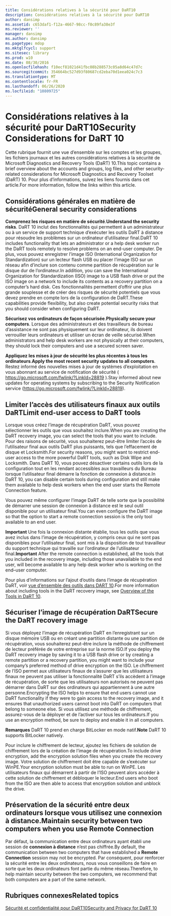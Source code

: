 ```yaml
---
title: Considérations relatives à la sécurité pour DaRT10
description: Considérations relatives à la sécurité pour DaRT10
author: dansimp
ms.assetid: c653daf1-f12a-4667-98cc-f0c89fa38e3f
ms.reviewer: ''
manager: dansimp
ms.author: dansimp
ms.pagetype: mdop
ms.mktglfcycl: support
ms.sitesec: library
ms.prod: w10
ms.date: 08/30/2016
ms.openlocfilehash: f10ecf81021d41fbc08b288573c05a8d64c47d7c
ms.sourcegitcommit: 354664bc527d93f80687cd2eba70d1eea024c7c3
ms.translationtype: MT
ms.contentlocale: fr-FR
ms.lasthandoff: 06/26/2020
ms.locfileid: "10809725"
---
```

# <span data-ttu-id="e8ff5-103">Considérations relatives à la sécurité pour DaRT10</span><span class="sxs-lookup"><span data-stu-id="e8ff5-103">Security Considerations for DaRT 10</span></span>


<span data-ttu-id="e8ff5-104">Cette rubrique fournit une vue d’ensemble sur les comptes et les groupes, les fichiers journaux et les autres considérations relatives à la sécurité de Microsoft Diagnostics and Recovery Tools (DaRT) 10.</span><span class="sxs-lookup"><span data-stu-id="e8ff5-104">This topic contains a brief overview about the accounts and groups, log files, and other security-related considerations for Microsoft Diagnostics and Recovery Toolset (DaRT) 10.</span></span> <span data-ttu-id="e8ff5-105">Pour plus d’informations, suivez les liens fournis dans cet article.</span><span class="sxs-lookup"><span data-stu-id="e8ff5-105">For more information, follow the links within this article.</span></span>

## <span data-ttu-id="e8ff5-106">Considérations générales en matière de sécurité</span><span class="sxs-lookup"><span data-stu-id="e8ff5-106">General security considerations</span></span>


<span data-ttu-id="e8ff5-107">**Comprenez les risques en matière de sécurité**.</span><span class="sxs-lookup"><span data-stu-id="e8ff5-107">**Understand the security risks**.</span></span> <span data-ttu-id="e8ff5-108">DaRT 10 inclut des fonctionnalités qui permettent à un administrateur ou à un service de support technique d’exécuter les outils DaRT à distance pour résoudre les problèmes sur un ordinateur d’utilisateur final.</span><span class="sxs-lookup"><span data-stu-id="e8ff5-108">DaRT 10 includes functionality that lets an administrator or a help desk worker run the DaRT tools remotely to resolve problems on an end-user computer.</span></span> <span data-ttu-id="e8ff5-109">De plus, vous pouvez enregistrer l’image ISO (International Organization for Standardization) sur un lecteur flash USB ou placer l’image ISO sur un réseau afin d’inclure son contenu comme partition de récupération sur le disque dur de l’ordinateur.</span><span class="sxs-lookup"><span data-stu-id="e8ff5-109">In addition, you can save the International Organization for Standardization (ISO) image to a USB flash drive or put the ISO image on a network to include its contents as a recovery partition on a computer’s hard disk.</span></span> <span data-ttu-id="e8ff5-110">Ces fonctionnalités permettent d’offrir une plus grande souplesse et de créer des risques de sécurité potentiels que vous devez prendre en compte lors de la configuration de DaRT.</span><span class="sxs-lookup"><span data-stu-id="e8ff5-110">These capabilities provide flexibility, but also create potential security risks that you should consider when configuring DaRT.</span></span>

<span data-ttu-id="e8ff5-111">**Sécurisez vos ordinateurs de façon sécurisée**.</span><span class="sxs-lookup"><span data-stu-id="e8ff5-111">**Physically secure your computers**.</span></span> <span data-ttu-id="e8ff5-112">Lorsque des administrateurs et des travailleurs de bureau d’assistance ne sont pas physiquement sur leur ordinateur, ils doivent verrouiller leurs ordinateurs et utiliser un écran de veille sécurisé.</span><span class="sxs-lookup"><span data-stu-id="e8ff5-112">When administrators and help desk workers are not physically at their computers, they should lock their computers and use a secured screen saver.</span></span>

<span data-ttu-id="e8ff5-113">**Appliquez les mises à jour de sécurité les plus récentes à tous les ordinateurs**.</span><span class="sxs-lookup"><span data-stu-id="e8ff5-113">**Apply the most recent security updates to all computers**.</span></span> <span data-ttu-id="e8ff5-114">Restez informé des nouvelles mises à jour de systèmes d’exploitation en vous abonnant au service de notification de sécurité ( <https://go.microsoft.com/fwlink/?LinkId=28819> ).</span><span class="sxs-lookup"><span data-stu-id="e8ff5-114">Stay informed about new updates for operating systems by subscribing to the Security Notification service (<https://go.microsoft.com/fwlink/?LinkId=28819>).</span></span>

## <span data-ttu-id="e8ff5-115">Limiter l’accès des utilisateurs finaux aux outils DaRT</span><span class="sxs-lookup"><span data-stu-id="e8ff5-115">Limit end-user access to DaRT tools</span></span>


<span data-ttu-id="e8ff5-116">Lorsque vous créez l’image de récupération DaRT, vous pouvez sélectionner les outils que vous souhaitez inclure.</span><span class="sxs-lookup"><span data-stu-id="e8ff5-116">When you are creating the DaRT recovery image, you can select the tools that you want to include.</span></span> <span data-ttu-id="e8ff5-117">Pour des raisons de sécurité, vous souhaiterez peut-être limiter l’accès de l’utilisateur final aux outils DaRT plus puissants, tels que l’effacement de disque et Locksmith.</span><span class="sxs-lookup"><span data-stu-id="e8ff5-117">For security reasons, you might want to restrict end-user access to the more powerful DaRT tools, such as Disk Wipe and Locksmith.</span></span> <span data-ttu-id="e8ff5-118">Dans DaRT 10, vous pouvez désactiver certains outils lors de la configuration tout en les rendant accessibles aux travailleurs du Bureau lorsque l’utilisateur final démarre la fonction de connexion à distance.</span><span class="sxs-lookup"><span data-stu-id="e8ff5-118">In DaRT 10, you can disable certain tools during configuration and still make them available to help desk workers when the end user starts the Remote Connection feature.</span></span>

<span data-ttu-id="e8ff5-119">Vous pouvez même configurer l’image DaRT de telle sorte que la possibilité de démarrer une session de connexion à distance est le seul outil disponible pour un utilisateur final.</span><span class="sxs-lookup"><span data-stu-id="e8ff5-119">You can even configure the DaRT image so that the option to start a remote connection session is the only tool available to an end user.</span></span>

<span data-ttu-id="e8ff5-120">**Important**  Une fois la connexion distante établie, tous les outils que vous avez inclus dans l’image de récupération, y compris ceux qui ne sont pas disponibles pour l’utilisateur final, sont mis à la disposition de tout travailleur du support technique qui travaille sur l’ordinateur de l’utilisateur final.</span><span class="sxs-lookup"><span data-stu-id="e8ff5-120">**Important** After the remote connection is established, all the tools that you included in the recovery image, including those unavailable to the end user, will become available to any help desk worker who is working on the end–user computer.</span></span>

 

<span data-ttu-id="e8ff5-121">Pour plus d’informations sur l’ajout d’outils dans l’image de récupération DaRT, voir [vue d’ensemble des outils dans DART 10](overview-of-the-tools-in-dart-10.md).</span><span class="sxs-lookup"><span data-stu-id="e8ff5-121">For more information about including tools in the DaRT recovery image, see [Overview of the Tools in DaRT 10](overview-of-the-tools-in-dart-10.md).</span></span>

## <span data-ttu-id="e8ff5-122">Sécuriser l’image de récupération DaRT</span><span class="sxs-lookup"><span data-stu-id="e8ff5-122">Secure the DaRT recovery image</span></span>


<span data-ttu-id="e8ff5-123">Si vous déployez l’image de récupération DaRT en l’enregistrant sur un disque mémoire USB ou en créant une partition distante ou une partition de récupération, vous souhaiterez peut-être inclure la méthode de chiffrement de lecteur préférée de votre entreprise sur la norme ISO.</span><span class="sxs-lookup"><span data-stu-id="e8ff5-123">If you deploy the DaRT recovery image by saving it to a USB flash drive or by creating a remote partition or a recovery partition, you might want to include your company’s preferred method of drive encryption on the ISO.</span></span> <span data-ttu-id="e8ff5-124">Le chiffrement de l’ISO permet aux utilisateurs finaux de s’assurer que les utilisateurs finaux ne peuvent pas utiliser la fonctionnalité DaRT s’ils accèdent à l’image de récupération, de sorte que les utilisateurs non autorisés ne peuvent pas démarrer dans DaRT sur des ordinateurs qui appartiennent à une autre personne.</span><span class="sxs-lookup"><span data-stu-id="e8ff5-124">Encrypting the ISO helps to ensure that end users cannot use DaRT functionality if they were to gain access to the recovery image, and it ensures that unauthorized users cannot boot into DaRT on computers that belong to someone else.</span></span> <span data-ttu-id="e8ff5-125">Si vous utilisez une méthode de chiffrement, assurez-vous de la déployer et de l’activer sur tous les ordinateurs.</span><span class="sxs-lookup"><span data-stu-id="e8ff5-125">If you use an encryption method, be sure to deploy and enable it in all computers.</span></span>

<span data-ttu-id="e8ff5-126">**Remarques**  DaRT 10 prend en charge BitLocker en mode natif.</span><span class="sxs-lookup"><span data-stu-id="e8ff5-126">**Note** DaRT 10 supports BitLocker natively.</span></span>

 

<span data-ttu-id="e8ff5-127">Pour inclure le chiffrement de lecteur, ajoutez les fichiers de solution de chiffrement lors de la création de l’image de récupération.</span><span class="sxs-lookup"><span data-stu-id="e8ff5-127">To include drive encryption, add the encryption solution files when you create the recovery image.</span></span> <span data-ttu-id="e8ff5-128">Votre solution de chiffrement doit être capable de s’exécuter sur WinPE.</span><span class="sxs-lookup"><span data-stu-id="e8ff5-128">Your encryption solution must be able to run on WinPE.</span></span> <span data-ttu-id="e8ff5-129">Les utilisateurs finaux qui démarrent à partir de l’ISO peuvent alors accéder à cette solution de chiffrement et débloquer le lecteur.</span><span class="sxs-lookup"><span data-stu-id="e8ff5-129">End users who boot from the ISO are then able to access that encryption solution and unblock the drive.</span></span>

## <span data-ttu-id="e8ff5-130">Préservation de la sécurité entre deux ordinateurs lorsque vous utilisez une connexion à distance.</span><span class="sxs-lookup"><span data-stu-id="e8ff5-130">Maintain security between two computers when you use Remote Connection</span></span>


<span data-ttu-id="e8ff5-131">Par défaut, la communication entre deux ordinateurs ayant établi une session de **connexion à distance** n’est pas chiffrée.</span><span class="sxs-lookup"><span data-stu-id="e8ff5-131">By default, the communication between two computers that have established a **Remote Connection** session may not be encrypted.</span></span> <span data-ttu-id="e8ff5-132">Par conséquent, pour renforcer la sécurité entre les deux ordinateurs, nous vous conseillons de faire en sorte que les deux ordinateurs font partie du même réseau.</span><span class="sxs-lookup"><span data-stu-id="e8ff5-132">Therefore, to help maintain security between the two computers, we recommend that both computers are a part of the same network.</span></span>

## <span data-ttu-id="e8ff5-133">Rubriques connexes</span><span class="sxs-lookup"><span data-stu-id="e8ff5-133">Related topics</span></span>


[<span data-ttu-id="e8ff5-134">Sécurité et confidentialité pour DaRT10</span><span class="sxs-lookup"><span data-stu-id="e8ff5-134">Security and Privacy for DaRT 10</span></span>](security-and-privacy-for-dart-10.md)

 

 





